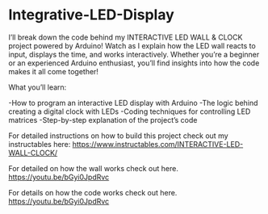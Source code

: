# Integrative-LED-Display


I’ll break down the code behind my INTERACTIVE LED WALL & CLOCK project powered by Arduino! Watch as I explain how the LED wall reacts to input, displays the time, and works interactively. Whether you’re a beginner or an experienced Arduino enthusiast, you’ll find insights into how the code makes it all come together!

What you’ll learn:

-How to program an interactive LED display with Arduino
-The logic behind creating a digital clock with LEDs
-Coding techniques for controlling LED matrices
-Step-by-step explanation of the project’s code

For detailed instructions on how to build this project check out my instructables here:
https://www.instructables.com/INTERACTIVE-LED-WALL-CLOCK/

For detailed on how the wall works check out here. 
https://youtu.be/bGyi0JpdRvc

For details on how the code works check out here.
https://youtu.be/bGyi0JpdRvc
